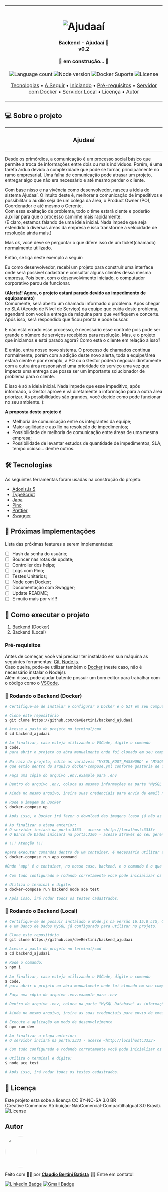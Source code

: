 <table align="center"><tr><td align="center" width="9999">
<h1 align="center">
    <img alt="Ajudaaí" title="#Ajudaaí" src="https://www.significadofacil.com/wp-content/uploads/2019/04/business-1000x500.jpg" />
</h1>

<h4 align="center"> 
	 Backend - Ajudaaí 🚀<br> v0.2 <br><br> 🚧 em construção... 🚧
</h4>

<p align="center">
  <img alt="Language count" src="https://img.shields.io/badge/Linguagens-2-green">
  
  <img alt="Node version" src="https://img.shields.io/badge/Node-16.15.0%20LTS-green">
  
  <img alt="Docker Suporte" src="https://img.shields.io/badge/Docker-Partial-yellow">
  
  <img alt="License" src="https://img.shields.io/badge/license-CC%20BY--NC--SA%203.0-brightgreen">
  
</p>

<p align="center">
 <a href="#hammer_and_wrench-tecnologias">Tecnologias</a> •
 <a href="#triangular_flag_on_post-próximas-implementações">A Seguir</a> • 
 <a href="#rocket-como-executar-o-projeto">Iniciando</a> • 
 <a href="#pré-requisitos">Pré-requisitos</a> • 
 <a href="#game_die-rodando-o-backend-docker">Servidor com Docker</a> •
 <a href="#game_die-rodando-o-backend-local">Servidor Local</a> •
 <a href="#memo-licença">Licença</a> •
 <a href="#autor">Autor</a>
</p>
</td></tr></table>

## 💻 Sobre o projeto
<table align="center"><tr><td align="center" width="9999">
<h3 align="center"> 
  <b>Ajudaaí</b>
</h3>
</td></tr></table>

Desde os primórdios, a comunicação é um processo social básico que permite a troca de informações entre dois ou mais indivíduos. Porém, é uma tarefa árdua devido a complexidade que pode se tornar, principalmente no ramo empresarial. Uma falha de comunicação pode atrasar um projeto, entregar algo que não era necessário e até mesmo perder o cliente.

Com base nisso e na vivência como desenvolvedor, nasceu a ideia do sistema Ajudaaí. O intuito deste é, melhorar a comunicação de impeditivos e possibilitar o auxílio seja de um colega da área, o Product Owner (PO), Coordenador e até mesmo o Gerente. <br>Com essa exaltação de problema, todo o time estará ciente e poderão auxiliar para que o processo caminhe mais rapidamente. <br>(E claro, estamos falando de uma ideia inicial. Nada impede que seja estendido à diversas áreas da empresa e isso transforme a velocidade de resolução ainda mais.)

Mas ok, você deve se perguntar o que difere isso de um ticket(chamado) normalmente utilizado.

Então, se liga neste exemplo a seguir:

Eu como desenvolvedor, recebi um projeto para construir uma interface onde será possível cadastrar e consultar alguns clientes dessa mesma empresa. Pois bem, com o desenvolvimento iniciado, o computador corporativo parou de funcionar.
 
<b>(Alerta!! Agora, o projeto estará parado devido ao impedimento de equipamento)</b><br>
Comumente, será aberto um chamado informado o problema. Após chegar no SLA (Acordo de Nível de Serviço) da equipe que cuida deste problema, agendará com você a entrega da máquina para que verifiquem e concerte. Após isso, será respondido que ficou pronta e pode buscar. 

E não está errado esse processo, é necessário esse controle pois pode ser grande o número de serviços recebidos para resolução. Mas, e o projeto que iniciamos e está parado agora? Como está o cliente em relação a isso?

E então, entra nosso novo sistema. O processo de chamados continua normalmente, porém com a adição deste novo alerta, toda a equipe/área estará ciente e por exemplo, a PO ou o Gestor poderá negociar diretamente com a outra área responsável uma prioridade do serviço uma vez que impacta uma entrega que possa ser um importante solucionador de problema para o cliente.

E isso é só a ideia inicial. Nada impede que esse impeditivo, após informado, o Gestor aprove e vá diretamente a informação para a outra área priorizar. As possibilidades são grandes, você decide como pode funcionar no seu ambiente. (:

<b>A proposta deste projeto é</b>
- Melhoria de comunicação entre os integrantes da equipe;
- Maior agilidade e auxílio na resolução de impedimentos;
- Possibilidade de melhoria de comunicação entre áreas de uma mesma empresa;
- Possibilidade de levantar estudos de quantidade de impedimentos, SLA, tempo ocioso... dentre outros.

## :hammer_and_wrench: Tecnologias

As seguintes ferramentas foram usadas na construção do projeto:

- [AdonisJs 5](https://adonisjs.com/)
- [TypeScript](https://eslint.org/)
- [Japa](https://japa.dev//)
- [Pino](https://getpino.io/#/)
- [Prettier](https://prettier.io/)
- [Swagger](https://swagger.io/)

## :triangular_flag_on_post: Próximas Implementações

Lista das próximas features a serem implementadas:

- [ ] Hash da senha do usuário;
- [ ] Bouncer nas rotas de update;
- [ ] Controller dos helps;
- [ ] Logs com Pino;
- [ ] Testes Unitários;
- [ ] Node com Docker;
- [ ] Documentação com Swagger;
- [ ] Update README;
- [ ] E muito mais por vir!!!

## :rocket: Como executar o projeto

1. Backend (Docker)
2. Backend (Local)

### Pré-requisitos

Antes de começar, você vai precisar ter instalado em sua máquina as seguintes ferramentas:
[Git](https://git-scm.com), [Node.js][nodejs].<br>
Caso queira, pode-se utilizar também o [Docker](https://eslint.org/) (neste caso, não é necessário instalar o Nodejs).<br>
Além disso, pode ajudar batente possuir um bom editor para trabalhar com o código como o [VSCode][vscode].

### :game_die: Rodando o Backend (Docker)

```bash
# Certifique-se de instalar e configurar o Docker e o GIT em seu computador antes de continuar.

# Clone este repositório
$ git clone https://github.com/devBertini/backend_ajudaai

# Acesse a pasta do projeto no terminal/cmd
$ cd backend_ajudaai

# Ao finalizar, caso esteja utilizando o VSCode, digite o comando 
$ code.
# para abrir o projeto ou abra manualmente onde foi clonado em seu computador.

# Na raiz do projeto, edite as variáveis "MYSQL_ROOT_PASSWORD" e "MYSQL_DATABASE" 
# que estão dentro do arquivo docker-compose.yml conforme gostaria de utilizar.

# Faça uma cópia do arquivo .env.example para .env

# Dentro do arquivo .env, coloca as mesmas informações na parte "MySQL Database" que colocou na etapa anterior

# Ainda no mesmo arquivo, insira suas credenciais para envio de email na parte "Mail SMTP"

# Rode a imagem do Docker
$ docker-compose up

# Após isso, o Docker irá fazer o download das imagens (caso já não as possua) e instalará as dependências do projeto.

# Ao finalizar a etapa anterior:
# O servidor inciará na porta:3333 - acesse <http://localhost:3333>
# O Banco de Dados iniciará na porta:3306 - acesse através do seu gerenciador de Banco de Dados.

# !!! Atenção !!!

#para executar comandos dentro de um container, é necessário utilizar a seguinte estrutura de comandos:
$ docker-compose run app command

#Onde "app" é o container, no nosso caso, backend. e o comando é o que quer executar.

# Com tudo configurado e rodando corretamente você pode inicializar os testes automatizados.

# Utiliza o terminal e digite:
$ docker-compose run backend node ace test

# Após isso, irá rodar todos os testes cadastrados.
```

### :game_die: Rodando o Backend (Local)

```bash
# Certifique-se de possuir instalado o Node.js na versão 16.15.0 LTS, GIT
# e um Banco de Dados MySQL já configurado para utilizar no projeto.

# Clone este repositório
$ git clone https://github.com/devBertini/backend_ajudaai

# Acesse a pasta do projeto no terminal/cmd
$ cd backend_ajudaai

# Rode o comando:
$ npm i

# Ao finalizar, caso esteja utilizando o VSCode, digite o comando 
$ code.
# para abrir o projeto ou abra manualmente onde foi clonado em seu computador.

# Faça uma cópia do arquivo .env.example para .env

# Dentro do arquivo .env, coloca na parte "MySQL Database" as informações correspondentes ao seu Banco de Dados MySQL

# Ainda no mesmo arquivo, insira as suas credenciais para envio de email na parte "Mail SMTP"

# Execute a aplicação em modo de desenvolvimento
$ npm run dev

# Ao finalizar a etapa anterior:
# O servidor inciará na porta:3333 - acesse <http://localhost:3333>

# Com tudo configurado e rodando corretamente você pode inicializar os testes automatizados.

# Utiliza o terminal e digite:
$ node ace test

# Após isso, irá rodar todos os testes cadastrados.
```

## :memo: Licença

Este projeto esta sobe a licença CC BY-NC-SA 3.0 BR <br>(Creative Commons: Atribuição-NãoComercial-CompartilhaIgual 3.0 Brasil). <br><img alt="License" src="https://img.shields.io/badge/license-CC%20BY--NC--SA%203.0-brightgreen">

## Autor

<a href="https://www.linkedin.com/in/claudio-bertini/">
 <img style="border-radius: 50%;" src="https://media-exp1.licdn.com/dms/image/C4D03AQEZhXVdeCTaFw/profile-displayphoto-shrink_800_800/0/1612052000695?e=1660176000&v=beta&t=7URS9MoA1BAVQYPPA7SBMybXhzEQ5UPsav9jLCuJXD0" width="100px;" alt=""/>
 <br />
</a>

Feito com :weight_lifting_man: por <a href="https://www.linkedin.com/in/claudio-bertini/" title="Linkedin"><b>Claudio Bertini Batista</b></a> 👋🏽 Entre em contato!
<br>

[![Linkedin Badge](https://img.shields.io/badge/LinkedIn-0077B5?style=flat-square&logo=Linkedin&logoColor=white&link=https://www.linkedin.com/in/claudio-bertini/)](https://www.linkedin.com/in/claudio-bertini/) 
[![Gmail Badge](https://img.shields.io/badge/-Gmail-c14438?style=flat-square&logo=Gmail&logoColor=white&link=mailto:claudiobertini.comp@gmail.com)](mailto:claudiobertini.comp@gmail.com)

[nodejs]: https://nodejs.org/
[vscode]: https://code.visualstudio.com/
